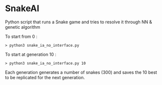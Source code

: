 # SnakeAI
Python script that runs a Snake game and tries to resolve it through NN &amp; genetic algorithm

To start from 0 :

    > python3 snake_ia_no_interface.py

To start at generation 10 :

    > python3 snake_ia_no_interface.py 10
    
Each generation generates a number of snakes (300) and saves the 10 best to be replicated for the next generation.
